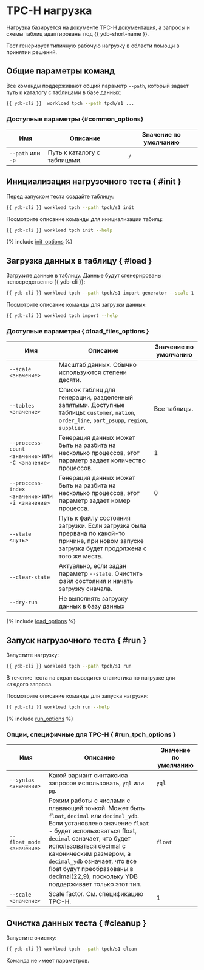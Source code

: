 # TPC-H нагрузка

Нагрузка базируется на документе TPC-H [документация](https://www.tpc.org/tpc_documents_current_versions/pdf/tpc-h_v2.17.1.pdf), а запросы и схемы таблиц адаптированы под {{ ydb-short-name }}.

Тест генерирует типичную рабочую нагрузку в области помощи в принятии решений.

## Общие параметры команд

Все команды поддерживают общий параметр `--path`, который задает путь к каталогу с таблицами в базе данных:

```bash
{{ ydb-cli }}  workload tpch --path tpch/s1 ...
```

### Доступные параметры {#common_options}

| Имя                | Описание                     | Значение по умолчанию  |
|--------------------|------------------------------|------------------------|
|  `--path` или `-p` | Путь к каталогу с таблицами. | `/`                    |

## Инициализация нагрузочного теста { #init }

Перед запуском теста создайте таблицу:

```bash
{{ ydb-cli }} workload tpch --path tpch/s1 init
```

Посмотрите описание команды для инициализации табилц:

```bash
{{ ydb-cli }} workload tpch init --help
```

{% include [init_options](./_includes/workload/init_options_tpc.md) %}

## Загрузка данных в таблицу { #load }

Загрузите данные в таблицу. Данные будут сгенерированы непосредственно {{ ydb-cli }}:

```bash
{{ ydb-cli }} workload tpch --path tpch/s1 import generator --scale 1
```

Посмотрите описание команды для загрузки данных:

```bash
{{ ydb-cli }} workload tpch import --help
```

### Доступные параметры { #load_files_options }

| Имя                                               | Описание                                                                                                                                       | Значение по умолчанию |
|---------------------------------------------------|------------------------------------------------------------------------------------------------------------------------------------------------|-----------------------|
| `--scale <значение>`                              | Масштаб данных. Обычно используются степени десяти.                                                                                            |                       |
| `--tables <значение>`                             | Список таблиц для генерации, разделенный запятыми. Доступные таблицы: `customer`, `nation`, `order_line`, `part_psupp`, `region`, `supplier`.  | Все таблицы.          |
| `--proccess-count <значение>` или `-C <значение>` | Генерация данных может быть на разбита на несколько процессов, этот параметр задает количество процессов.                                      | 1                     |
| `--proccess-index <значение>` или `-i <значение>` | Генерация данных может быть на разбита на несколько процессов, этот параметр задает номер процесса.                                            | 0                     |
| `--state <путь>`                                  | Путь к файлу состояния загрузки. Если загрузка была прервана по какой-то причине, при новом запуске загрузка будет продолжена с того же места. |                       |
| `--clear-state`                                   | Актуально, если задан параметр `--state`. Очистить файл состояния и начать загрузку сначала.                                                   |                       |
| `--dry-run`                                       | Не выполнять загрузку данных в базу данных                                                                                                     |                       |

{% include [load_options](./_includes/workload/load_options.md) %}

## Запуск нагрузочного теста { #run }

Запустите нагрузку:

```bash
{{ ydb-cli }} workload tpch --path tpch/s1 run
```

В течение теста на экран выводится статистика по нагрузке для каждого запроса.

Посмотрите описание команды для запуска нагрузки:

```bash
{{ ydb-cli }} workload tpch run --help
```

{% include [run_options](./_includes/workload/run_options.md) %}

### Опции, специфичные для TPC-H { #run_tpch_options }

| Имя                       | Описание                                                                                                         | Значение по умолчанию |
|---------------------------|------------------------------------------------------------------------------------------------------------------|-----------------------|
| `--syntax <значение>`     | Какой вариант синтаксиса запросов использовать, `yql` или `pg`.                                                  | `yql`                 |
| `--float_mode <значение>` | Режим работы с числами с плавающей точкой. Может быть `float`, `decimal` или `decimal_ydb`. Если установлено значение `float` - будет использоваться float, `decimal` означает, что будет использоваться decimal с каноническим размером, а `decimal_ydb` означает, что все float будут преобразованы в decimal(22,9), поскольку YDB поддерживает только этот тип. | `float`                 |
| `--scale <значение>`      | Scale factor. См. спецификацию TPC-H.                                                                            | 1                     |

## Очистка данных теста { #cleanup }

Запустите очистку:

```bash
{{ ydb-cli }} workload tpch --path tpch/s1 clean
```

Команда не имеет параметров.
